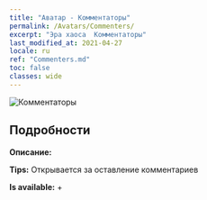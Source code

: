 ```yaml
---
title: "Аватар - Комментаторы"
permalink: /Avatars/Commenters/
excerpt: "Эра хаоса  Комментаторы"
last_modified_at: 2021-04-27
locale: ru
ref: "Commenters.md"
toc: false
classes: wide
---
```

 ![Комментаторы](/images/a/avatarFrame_14.png)

## Подробности

 **Описание:**  

 **Tips:** Открывается за оставление комментариев 

 **Is available:**  + 

